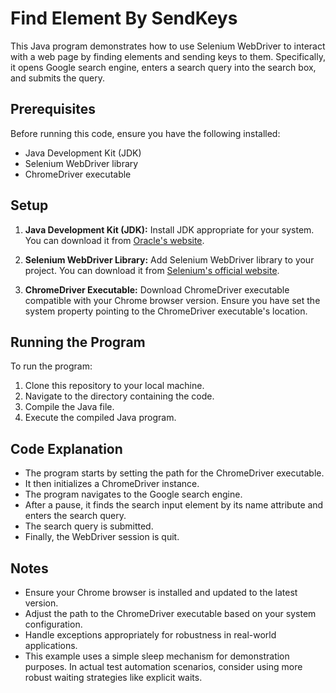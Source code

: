# Find Element By SendKeys

This Java program demonstrates how to use Selenium WebDriver to interact with a web page by finding elements and sending keys to them. Specifically, it opens Google search engine, enters a search query into the search box, and submits the query.

## Prerequisites

Before running this code, ensure you have the following installed:

- Java Development Kit (JDK)
- Selenium WebDriver library
- ChromeDriver executable

## Setup

1. **Java Development Kit (JDK):**
   Install JDK appropriate for your system. You can download it from [Oracle's website](https://www.oracle.com/java/technologies/javase-jdk11-downloads.html).

2. **Selenium WebDriver Library:**
   Add Selenium WebDriver library to your project. You can download it from [Selenium's official website](https://www.selenium.dev/downloads/).

3. **ChromeDriver Executable:**
   Download ChromeDriver executable compatible with your Chrome browser version. Ensure you have set the system property pointing to the ChromeDriver executable's location.

## Running the Program

To run the program:

1. Clone this repository to your local machine.
2. Navigate to the directory containing the code.
3. Compile the Java file.
4. Execute the compiled Java program.

## Code Explanation

- The program starts by setting the path for the ChromeDriver executable.
- It then initializes a ChromeDriver instance.
- The program navigates to the Google search engine.
- After a pause, it finds the search input element by its name attribute and enters the search query.
- The search query is submitted.
- Finally, the WebDriver session is quit.

## Notes

- Ensure your Chrome browser is installed and updated to the latest version.
- Adjust the path to the ChromeDriver executable based on your system configuration.
- Handle exceptions appropriately for robustness in real-world applications.
- This example uses a simple sleep mechanism for demonstration purposes. In actual test automation scenarios, consider using more robust waiting strategies like explicit waits.
